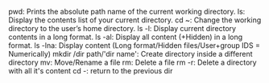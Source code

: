pwd: Prints the absolute path name of the current working directory.
ls: Display the contents list of your current directory.
cd ~: Change the working directory to the user’s home directory.
ls -l: Display current directory contents in a long format.
ls -al: Display all content (+Hidden) in a long format.
ls -lna: Display content (Long format/Hidden files/User+group IDS = Numerically)
mkdir /dir path/'dir name': Create directory inside a different directory
mv: Move/Rename a file
rm: Delete a file
rm -r: Delete a directory with all it's content
cd -: return to the previous dir
